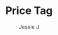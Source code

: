 ---
layout: post
title: Price Tag
author: Jessie J
language: "Français"
image:
  artist: jessie-j.png
---